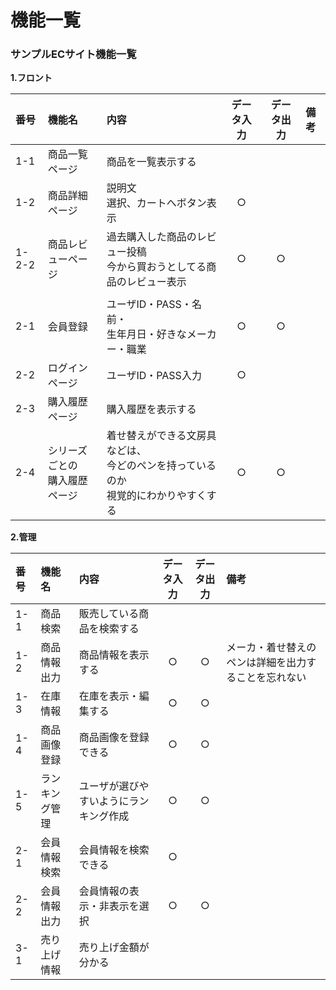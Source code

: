 # 機能一覧
### サンプルECサイト機能一覧
**1.フロント**

|番号|機能名|内容|データ入力|データ出力|備考|
|:---|:---|:---|:---:|:---:|:---|
|1-1|商品一覧ページ|商品を一覧表示する||||
|1-2|商品詳細ページ|説明文<br>選択、カートへボタン表示|○|||
|1-2-2|商品レビューページ|過去購入した商品のレビュー投稿<br>今から買おうとしてる商品のレビュー表示|○|○||
|||||||
|2-1|会員登録|ユーザID・PASS・名前・<br>生年月日・好きなメーカー・職業|○|○||
|2-2|ログインページ|ユーザID・PASS入力|○|||
|2-3|購入履歴ページ|購入履歴を表示する||||
|2-4|シリーズごとの<br>購入履歴ページ|着せ替えができる文房具などは、<br>今どのペンを持っているのか<br>視覚的にわかりやすくする|○|○||

**2.管理**

|番号|機能名|内容|データ入力|データ出力|備考|
|:---|:---|:---|:---:|:---:|:---|
|1-1|商品検索|販売している商品を検索する||||
|1-2|商品情報出力|商品情報を表示する|○|○|メーカ・着せ替えのペンは詳細を出力することを忘れない|
|1-3|在庫情報|在庫を表示・編集する|○|○||
|1-4|商品画像登録|商品画像を登録できる|○|○||
|1-5|ランキング管理|ユーザが選びやすいようにランキング作成|○|○||
|2-1|会員情報検索|会員情報を検索できる|○|||
|2-2|会員情報出力|会員情報の表示・非表示を選択|○|○||
|3-1|売り上げ情報|売り上げ金額が分かる||||
